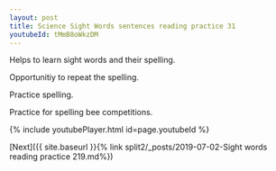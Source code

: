 ```yaml
---
layout: post
title: Science Sight Words sentences reading practice 31
youtubeId: tMmB8oWkzDM
---
```

 
 
Helps to learn sight words and their spelling.

Opportunitiy to repeat the spelling. 

Practice spelling. 
 
Practice for spelling bee competitions. 
 
{% include youtubePlayer.html id=page.youtubeId %}
 
 

[Next]({{ site.baseurl }}{% link  split2/_posts/2019-07-02-Sight words reading practice 219.md%})
 
